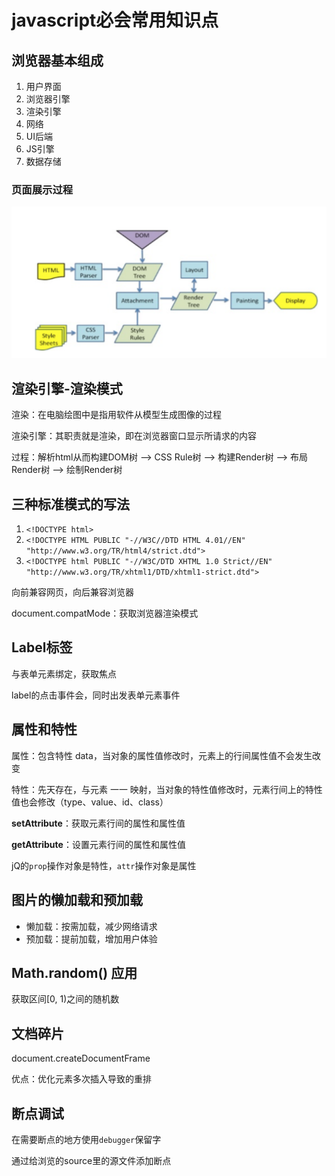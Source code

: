 # javascript必会常用知识点

## 浏览器基本组成

1. 用户界面
2. 浏览器引擎
3. 渲染引擎
4. 网络
5. UI后端
6. JS引擎
7. 数据存储

### 页面展示过程

![render](/assets/render.png)

## 渲染引擎-渲染模式

渲染：在电脑绘图中是指用软件从模型生成图像的过程

渲染引擎：其职责就是渲染，即在浏览器窗口显示所请求的内容

过程：解析html从而构建DOM树 --> CSS Rule树 --> 构建Render树 --> 布局Render树 --> 绘制Render树

## 三种标准模式的写法

1. ```<!DOCTYPE html>```
2. ```<!DOCTYPE HTML PUBLIC "-//W3C//DTD HTML 4.01//EN" "http://www.w3.org/TR/html4/strict.dtd">```
3. ```<!DOCTYPE html PUBLIC "-//W3C/DTD XHTML 1.0 Strict//EN" "http://www.w3.org/TR/xhtml1/DTD/xhtml1-strict.dtd">```

向前兼容网页，向后兼容浏览器

document.compatMode：获取浏览器渲染模式

## Label标签

与表单元素绑定，获取焦点

label的点击事件会，同时出发表单元素事件

## 属性和特性

属性：包含特性 data，当对象的属性值修改时，元素上的行间属性值不会发生改变

特性：先天存在，与元素 一一 映射，当对象的特性值修改时，元素行间上的特性值也会修改（type、value、id、class）

**setAttribute**：获取元素行间的属性和属性值

**getAttribute**：设置元素行间的属性和属性值

jQ的`prop`操作对象是特性，`attr`操作对象是属性

## 图片的懒加载和预加载

- 懒加载：按需加载，减少网络请求
- 预加载：提前加载，增加用户体验

## Math.random() 应用

获取区间[0, 1)之间的随机数

## 文档碎片

document.createDocumentFrame

优点：优化元素多次插入导致的重排

## 断点调试

在需要断点的地方使用`debugger`保留字

通过给浏览的source里的源文件添加断点